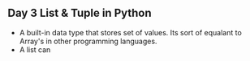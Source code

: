 ## Day 3 List & Tuple in Python


- A built-in data type that stores set of values. Its sort of equalant to Array's in other programming languages.
- A list can 
